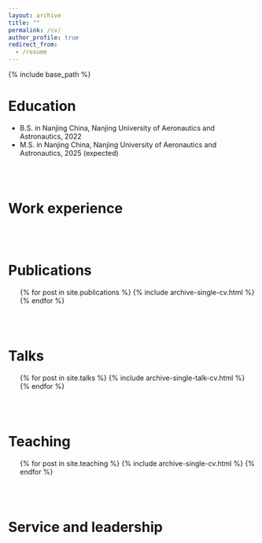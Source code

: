 ```yaml
---
layout: archive
title: ""
permalink: /cv/
author_profile: true
redirect_from:
  - /resume
---
```


{% include base_path %}

Education
======
* B.S. in Nanjing China, Nanjing University of Aeronautics and Astronautics, 2022
* M.S. in Nanjing China, Nanjing University of Aeronautics and Astronautics, 2025 (expected)

<br>
<br>

Work experience
======

<br>
<br>

Publications
======
  <ul>{% for post in site.publications %}
    {% include archive-single-cv.html %}
  {% endfor %}</ul>
  
<br>
<br>
 
Talks
======
  <ul>{% for post in site.talks %}
    {% include archive-single-talk-cv.html %}
  {% endfor %}</ul>
  
<br>
<br>

Teaching
======
  <ul>{% for post in site.teaching %}
    {% include archive-single-cv.html %}
  {% endfor %}</ul>
  
<br>
<br>

Service and leadership
======
